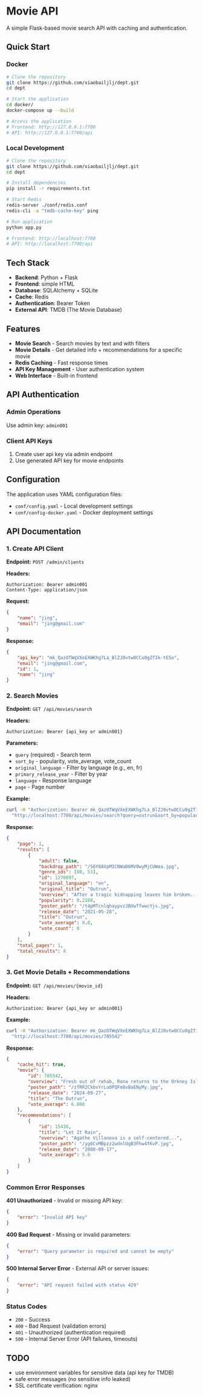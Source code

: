 # Movie API

A simple Flask-based movie search API with caching and authentication.

## Quick Start

### Docker
```bash
# Clone the repository
git clone https://github.com/xiaobailjlj/dept.git
cd dept

# Start the application
cd docker/
docker-compose up --build

# Access the application
# Frontend: http://127.0.0.1:7700
# API: http://127.0.0.1:7700/api
```

### Local Development
```bash
# Clone the repository
git clone https://github.com/xiaobailjlj/dept.git
cd dept

# Install dependencies
pip install -r requirements.txt

# Start Redis
redis-server ./conf/redis.conf
redis-cli -a "tmdb-cache-key" ping

# Run application
python app.py

# Frontend: http://localhost:7700
# API: http://localhost:7700/api
```

## Tech Stack

- **Backend**: Python + Flask
- **Frontend**: simple HTML
- **Database**: SQLAlchemy + SQLite
- **Cache**: Redis
- **Authentication**: Bearer Token
- **External API**: TMDB (The Movie Database)

## Features

- **Movie Search** - Search movies by text and with filters
- **Movie Details** - Get detailed info + recommendations for a specific movie
- **Redis Caching** - Fast response times
- **API Key Management** - User authentication system
- **Web Interface** - Built-in frontend

## API Authentication

### Admin Operations
Use admin key: `admin001`

### Client API Keys
1. Create user api key via admin endpoint
2. Use generated API key for movie endpoints

## Configuration

The application uses YAML configuration files:

- `conf/config.yaml` - Local development settings
- `conf/config-docker.yaml` - Docker deployment settings

## API Documentation

### 1. Create API Client

**Endpoint:** `POST /admin/clients`

**Headers:**
```
Authorization: Bearer admin001
Content-Type: application/json
```

**Request:**
```json
{
    "name": "jing",
    "email": "jing@gmail.com"
}
```

**Response:**
```json
{
    "api_key": "mk_QazOTWqVXeEXWKhg7La_BlZJ0vtw0CCu0gZfIk-tE5o",
    "email": "jing@gmail.com",
    "id": 1,
    "name": "jing"
}
```

### 2. Search Movies

**Endpoint:** `GET /api/movies/search`

**Headers:**
```
Authorization: Bearer {api_key or admin001}
```

**Parameters:**
- `query` (required) - Search term
- `sort_by` - popularity, vote_average, vote_count
- `original_language` - Filter by language (e.g., en, fr)
- `primary_release_year` - Filter by year
- `language` - Response language
- `page` - Page number

**Example:**
```bash
curl -H "Authorization: Bearer mk_QazOTWqVXeEXWKhg7La_BlZJ0vtw0CCu0gZfIk-tE5o" \
  "http://localhost:7700/api/movies/search?query=outrun&sort_by=popularity&original_language=en"
```

**Response:**
```json
{
    "page": 1,
    "results": [
        {
            "adult": false,
            "backdrop_path": "/56Y8AVpMICNWaD6MV0wyMjCUWea.jpg",
            "genre_ids": [80, 53],
            "id": 1270097,
            "original_language": "en",
            "original_title": "Outrun",
            "overview": "After a tragic kidnapping leaves him broken...",
            "popularity": 0.2188,
            "poster_path": "/t4pMTcnlqhaypvzJBUwTfwwcYjs.jpg",
            "release_date": "2021-05-28",
            "title": "Outrun",
            "vote_average": 0.0,
            "vote_count": 0
        }
    ],
    "total_pages": 1,
    "total_results": 8
}
```

### 3. Get Movie Details + Recommendations

**Endpoint:** `GET /api/movies/{movie_id}`

**Headers:**
```
Authorization: Bearer {api_key or admin001}
```

**Example:**
```bash
curl -H "Authorization: Bearer mk_QazOTWqVXeEXWKhg7La_BlZJ0vtw0CCu0gZfIk-tE5o" \
  "http://localhost:7700/api/movies/785542"
```

**Response:**
```json
{
    "cache_hit": true,
    "movie": {
        "id": 785542,
        "overview": "Fresh out of rehab, Rona returns to the Orkney Islands...",
        "poster_path": "/zfRR2CkbvYrLuOPQFm8vBaENyMy.jpg",
        "release_date": "2024-09-27",
        "title": "The Outrun",
        "vote_average": 6.808
    },
    "recommendations": [
        {
            "id": 15436,
            "title": "Let It Rain",
            "overview": "Agathe Villanova is a self-centered...",
            "poster_path": "/yg6CvMBpzz2wdnlUgB3Fhw4fKvP.jpg",
            "release_date": "2008-09-17",
            "vote_average": 5.6
        }
    ]
}
```

### Common Error Responses

**401 Unauthorized** - Invalid or missing API key:
```json
{
    "error": "Invalid API key"
}
```

**400 Bad Request** - Missing or invalid parameters:
```json
{
    "error": "Query parameter is required and cannot be empty"
}
```

**500 Internal Server Error** - External API or server issues:
```json
{
    "error": "API request failed with status 429"
}
```

### Status Codes
- `200` - Success
- `400` - Bad Request (validation errors)
- `401` - Unauthorized (authentication required)
- `500` - Internal Server Error (API failures, timeouts)

## TODO

- use environment variables for sensitive data (api key for TMDB)
- safe error messages (no sensitive info leaked)
- SSL certificate verification: nginx
